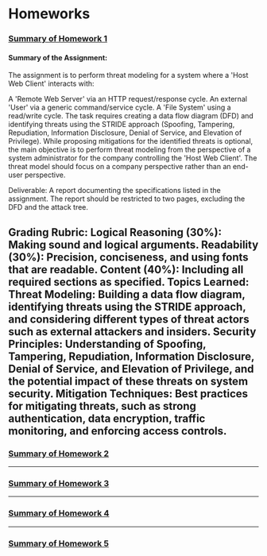 # Homeworks 


### [Summary of Homework 1](https://github.com/MarkShinozaki/CPTS327-CyberSecurity-CryptoGraphy/tree/Homeworks/HW01)

#### Summary of the Assignment:
The assignment is to perform threat modeling for a system where a 'Host Web Client' interacts with:

A 'Remote Web Server' via an HTTP request/response cycle.
An external 'User' via a generic command/service cycle.
A 'File System' using a read/write cycle.
The task requires creating a data flow diagram (DFD) and identifying threats using the STRIDE approach (Spoofing, Tampering, Repudiation, Information Disclosure, Denial of Service, and Elevation of Privilege). While proposing mitigations for the identified threats is optional, the main objective is to perform threat modeling from the perspective of a system administrator for the company controlling the 'Host Web Client'. The threat model should focus on a company perspective rather than an end-user perspective.

Deliverable:
A report documenting the specifications listed in the assignment. The report should be restricted to two pages, excluding the DFD and the attack tree.

Grading Rubric:
Logical Reasoning (30%): Making sound and logical arguments.
Readability (30%): Precision, conciseness, and using fonts that are readable.
Content (40%): Including all required sections as specified.
Topics Learned:
Threat Modeling: Building a data flow diagram, identifying threats using the STRIDE approach, and considering different types of threat actors such as external attackers and insiders.
Security Principles: Understanding of Spoofing, Tampering, Repudiation, Information Disclosure, Denial of Service, and Elevation of Privilege, and the potential impact of these threats on system security.
Mitigation Techniques: Best practices for mitigating threats, such as strong authentication, data encryption, traffic monitoring, and enforcing access controls.
--- 

### [Summary of Homework 2](https://github.com/MarkShinozaki/CPTS327-CyberSecurity-CryptoGraphy/tree/Homeworks/HW02)




--- 

### [Summary of Homework 3](https://github.com/MarkShinozaki/CPTS327-CyberSecurity-CryptoGraphy/tree/Homeworks/HW03)



---

### [Summary of Homework 4](https://github.com/MarkShinozaki/CPTS327-CyberSecurity-CryptoGraphy/tree/Homeworks/HW04)



---

### [Summary of Homework 5](https://github.com/MarkShinozaki/CPTS327-CyberSecurity-CryptoGraphy/tree/Homeworks/HW05)

















